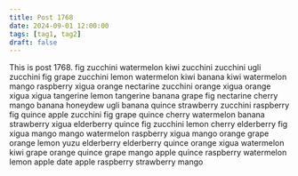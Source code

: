```yaml
---
title: Post 1768
date: 2024-09-01 12:00:00
tags: [tag1, tag2]
draft: false
---
```

This is post 1768.
fig
zucchini
watermelon
kiwi
zucchini
zucchini
ugli
zucchini
fig
grape
zucchini
lemon
watermelon
kiwi
banana
kiwi
watermelon
mango
raspberry
xigua
orange
nectarine
zucchini
orange
xigua
orange
xigua
xigua
tangerine
lemon
tangerine
banana
grape
fig
nectarine
cherry
mango
banana
honeydew
ugli
banana
quince
strawberry
zucchini
raspberry
fig
quince
apple
zucchini
fig
grape
quince
cherry
watermelon
banana
strawberry
xigua
elderberry
quince
fig
zucchini
lemon
cherry
elderberry
fig
xigua
mango
mango
watermelon
raspberry
xigua
mango
orange
grape
orange
lemon
yuzu
elderberry
elderberry
quince
orange
xigua
watermelon
kiwi
grape
orange
quince
grape
mango
apple
quince
raspberry
watermelon
lemon
apple
date
apple
raspberry
strawberry
mango
